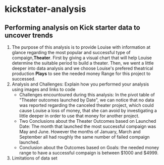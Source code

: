 # kickstater-analysis
## Performing analysis on Kick starter data to uncover trends
1. The purpose of this analysis is to provide Louise with information at glance regarding the most popular and successful type of compaign,**Theater**. 
First by giving a visual chart that will help Louise determine the suitable period to build a theater. Then, we went a little deeper into data analysis and we choose Louise's prefered theatrical production **Plays** to see the needed money Range for this project to successed.
2. Analysis and Challenges: Explain how you performed your analysis using images and links to code
   - Challenges encountoured during this analysis: In the pivot table of "Theater outcomes launched by Date", we can notice that no data was reported regarding the canceled theater project, which could cause Louise a loss of money, that she can avoid by investigating a little deeper in order to use that money for another project.
   - Two Conclusions about the Theater Outcomes based on Launched Date: The month that launched the most successful compaign was May and June. However the months of January, March and September all had roughly the same number of failed compaign launched.
   - Conclusion about the Outcomes based on Goals: the needed money range to have a successful compaign is between $1000 and $4999.
3. Limitations of data set 
